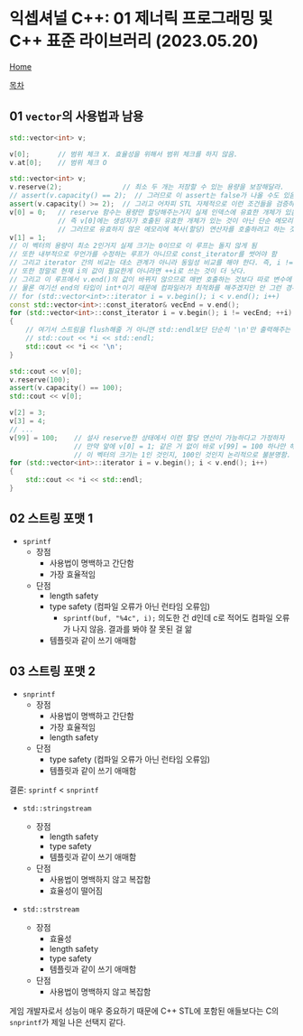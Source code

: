 # 익셉셔널 C++: 01 제너릭 프로그래밍 및 C++ 표준 라이브러리 (2023.05.20)
[Home](/)

[목차](/Notes/2023/05/Korean/ExceptionalCpp.md)

## 01 `vector`의 사용법과 남용

```cpp
std::vector<int> v;

v[0];       // 범위 체크 X. 효율성을 위해서 범위 체크를 하지 않음.
v.at[0];    // 범위 체크 O
```

```cpp
std::vector<int> v;
v.reserve(2);               // 최소 두 개는 저장할 수 있는 용량을 보장해달라.
// assert(v.capacity() == 2);  // 그러므로 이 assert는 false가 나올 수도 있음.
assert(v.capacity() >= 2);  // 그리고 어차피 STL 자체적으로 이런 조건들을 검증하기 때문에 assert가 필요 없음.
v[0] = 0;   // reserve 함수는 용량만 할당해주는거지 실제 인덱스에 유효한 개체가 있음을 보장하는 것이 아님.
            // 즉 v[0]에는 생성자가 호출된 유효한 개체가 있는 것이 아닌 단순 메모리만 할당된 상황인 것임.
            // 그러므로 유효하지 않은 메모리에 복사(할당) 연산자를 호출하려고 하는 것임.
v[1] = 1;
// 이 벡터의 용량이 최소 2인거지 실제 크기는 0이므로 이 루프는 돌지 않게 됨
// 또한 내부적으로 무언가를 수정하는 루프가 아니므로 const_iterator를 썻어야 함
// 그리고 iterator 간의 비교는 대소 관계가 아니라 동일성 비교를 해야 한다. 즉, i != v.end()로 해야 함.
// 또한 정말로 현재 i의 값이 필요한게 아니라면 ++i로 쓰는 것이 더 낫다.
// 그리고 이 루프에서 v.end()의 값이 바뀌지 않으므로 매번 호출하는 것보다 따로 변수에 담아 두는 것이 좋을 수 있다.
// 물론 여기선 end의 타입이 int*이기 때문에 컴파일러가 최적화를 해주겠지만 안 그런 경우에는 다르다.
// for (std::vector<int>::iterator i = v.begin(); i < v.end(); i++)
const std::vector<int>::const_iterator& vecEnd = v.end();
for (std::vector<int>::const_iterator i = v.begin(); i != vecEnd; ++i)
{
    // 여기서 스트림을 flush해줄 거 아니면 std::endl보단 단순히 '\n'만 출력해주는 것이 낫다.
    // std::cout << *i << std::endl;
    std::cout << *i << '\n';
}

std::cout << v[0];
v.reserve(100);
assert(v.capacity() == 100);
std::cout << v[0];

v[2] = 3;
v[3] = 4;
// ...
v[99] = 100;    // 설사 reserve한 상태에서 이런 할당 연산이 가능하다고 가정하자
                // 만약 앞에 v[0] = 1; 같은 거 없이 바로 v[99] = 100 하나만 해준다면, 
                // 이 벡터의 크기는 1인 것인지, 100인 것인지 논리적으로 불분명함.
for (std::vector<int>::iterator i = v.begin(); i < v.end(); i++)
{
    std::cout << *i << std::endl;
}
```

## 02 스트링 포맷 1

* `sprintf`
  * 장점
    * 사용법이 명백하고 간단함
    * 가장 효율적임
  * 단점
    * length safety
    * type safety (컴파일 오류가 아닌 런타임 오류임)
      * `sprintf(buf, "%4c", i);` 의도한 건 d인데 c로 적어도 컴파일 오류가 나지 않음. 결과를 봐야 잘 못된 걸 앎
    * 템플릿과 같이 쓰기 애매함

## 03 스트링 포맷 2

* `snprintf`
  * 장점
    * 사용법이 명백하고 간단함
    * 가장 효율적임
    * length safety
  * 단점
    * type safety (컴파일 오류가 아닌 런타임 오류임)
    * 템플릿과 같이 쓰기 애매함

결론: `sprintf` < `snprintf`

* `std::stringstream`
  * 장점
    * length safety
    * type safety
    * 템플릿과 같이 쓰기 애매함
  * 단점
    * 사용법이 명백하지 않고 복잡함
    * 효율성이 떨어짐

* `std::strstream`
  * 장점
    * 효율성
    * length safety
    * type safety
    * 템플릿과 같이 쓰기 애매함
  * 단점
    * 사용법이 명백하지 않고 복잡함

게임 개발자로서 성능이 매우 중요하기 때문에 C++ STL에 포함된 애들보다는 C의 `snprintf`가 제일 나은 선택지 같다.